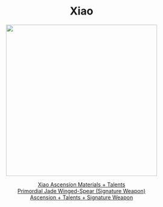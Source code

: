 <body>
  <div align="center">
    <h1> Xiao </h1>
<img src="https://static.wikia.nocookie.net/gensin-impact/images/5/5d/Character_Xiao_Full_Wish.png/revision/latest?cb=20220507154523" width=400>
<p></p>
<a href="">Xiao Ascension Materials + Talents</a><br>
<a href="">Primordial Jade Winged-Spear (Signature Weapon)</a><br>
<a href="">Ascension + Talents + Signature Weapon</a>
  
  </div>
</body>
